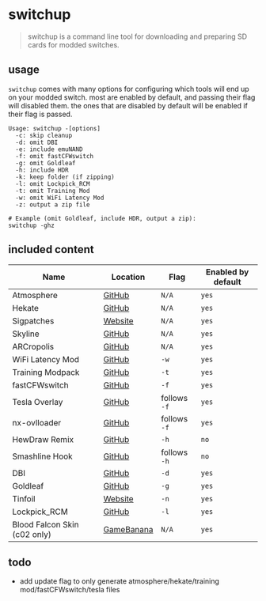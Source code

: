 # switchup
> switchup is a command line tool for downloading and preparing SD cards for modded switches.

## usage
`switchup` comes with many options for configuring which tools will end up on your modded switch.
most are enabled by default, and passing their flag will disabled them. the ones that are disabled by
default will be enabled if their flag is passed.

```
Usage: switchup -[options]
  -c: skip cleanup
  -d: omit DBI
  -e: include emuNAND
  -f: omit fastCFWswitch
  -g: omit Goldleaf
  -h: include HDR
  -k: keep folder (if zipping)
  -l: omit Lockpick_RCM
  -t: omit Training Mod
  -w: omit WiFi Latency Mod
  -z: output a zip file

# Example (omit Goldleaf, include HDR, output a zip):
switchup -ghz
```

## included content

|Name|Location|Flag|Enabled by default|
|--- |---     |--- |---               |
|Atmosphere|[GitHub](https://github.com/Atmosphere-NX/Atmosphere)|`N/A`|`yes`|
|Hekate|[GitHub](https://github.com/CTCaer/hekate)|`N/A`|`yes`|
|Sigpatches|[Website](https://sigmapatches.coomer.party)|`N/A`|`yes`|
|Skyline|[GitHub](https://github.com/skyline-dev/skyline)|`N/A`|`yes`|
|ARCropolis|[GitHub](https://github.com/Raytwo/ARCropolis)|`N/A`|`yes`|
|WiFi Latency Mod|[GitHub](https://github.com/blu-dev/arena-latency-slider)|`-w`|`yes`|
|Training Modpack|[GitHub](https://github.com/jugeeya/UltimateTrainingModpack)|`-t`|`yes`|
|fastCFWswitch|[GitHub](https://github.com/Hartie95/fastCFWswitch)|`-f`|`yes`|
|Tesla Overlay|[GitHub](https://github.com/WerWolv/Tesla-Menu)|follows `-f`|`yes`|
|nx-ovlloader|[GitHub](https://github.com/WerWolv/nx-ovlloader)|follows `-f`|`yes`|
|HewDraw Remix|[GitHub](https://github.com/HDR-Development/HDR-Releases)|`-h`|`no`|
|Smashline Hook|[GitHub](https://github.com/blu-dev/smashline_hook)|follows `-h`|`no`|
|DBI|[GitHub](https://github.com/rashevskyv/dbi)|`-d`|`yes`|
|Goldleaf|[GitHub](https://github.com/XorTroll/Goldleaf)|`-g`|`yes`|
|Tinfoil|[Website](http://tinfoil.io)|`-n`|`yes`|
|Lockpick_RCM|[GitHub](https://github.com/shchmue/Lockpick_RCM)|`-l`|`yes`|
|Blood Falcon Skin (c02 only)|[GameBanana](https://gamebanana.com/mods/308097)|`N/A`|`yes`|

## todo
- add update flag to only generate atmosphere/hekate/training mod/fastCFWswitch/tesla files
